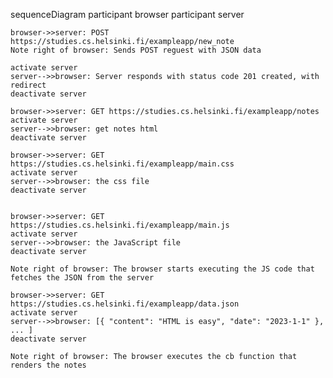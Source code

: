 sequenceDiagram
    participant browser
    participant server

    browser->>server: POST https://studies.cs.helsinki.fi/exampleapp/new_note
    Note right of browser: Sends POST reguest with JSON data

    activate server
    server-->>browser: Server responds with status code 201 created, with redirect
    deactivate server

    browser->>server: GET https://studies.cs.helsinki.fi/exampleapp/notes
    activate server
    server-->>browser: get notes html
    deactivate server

    browser->>server: GET https://studies.cs.helsinki.fi/exampleapp/main.css
    activate server
    server-->>browser: the css file
    deactivate server


    browser->>server: GET https://studies.cs.helsinki.fi/exampleapp/main.js
    activate server
    server-->>browser: the JavaScript file
    deactivate server

    Note right of browser: The browser starts executing the JS code that fetches the JSON from the server

    browser->>server: GET https://studies.cs.helsinki.fi/exampleapp/data.json
    activate server
    server-->>browser: [{ "content": "HTML is easy", "date": "2023-1-1" }, ... ]
    deactivate server

    Note right of browser: The browser executes the cb function that renders the notes